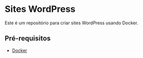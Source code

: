 # Sites WordPress

Este é um repositório para criar sites WordPress usando Docker.

## Pré-requisitos

- [Docker](https://www.docker.com/get-started)